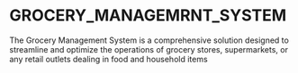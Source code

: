 # GROCERY_MANAGEMRNT_SYSTEM
The Grocery Management System is a comprehensive solution designed to streamline and optimize the operations of grocery stores, supermarkets, or any retail outlets dealing in food and household items
